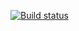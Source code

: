 [![Build status](https://ci.appveyor.com/api/projects/status/xuuth7q4to1e1ghr?svg=true)](https://ci.appveyor.com/project/Sergei37964/autotestingdz-2-1-2)
